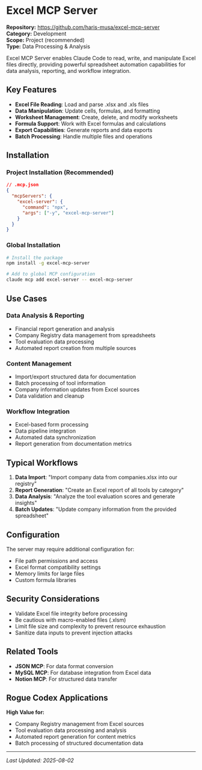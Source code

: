 # Excel MCP Server

**Repository:** https://github.com/haris-musa/excel-mcp-server  
**Category:** Development  
**Scope:** Project (recommended)  
**Type:** Data Processing & Analysis

Excel MCP Server enables Claude Code to read, write, and manipulate Excel files directly, providing powerful spreadsheet automation capabilities for data analysis, reporting, and workflow integration.

## Key Features

- **Excel File Reading**: Load and parse .xlsx and .xls files
- **Data Manipulation**: Update cells, formulas, and formatting
- **Worksheet Management**: Create, delete, and modify worksheets
- **Formula Support**: Work with Excel formulas and calculations
- **Export Capabilities**: Generate reports and data exports
- **Batch Processing**: Handle multiple files and operations

## Installation

### Project Installation (Recommended)
```json
// .mcp.json
{
  "mcpServers": {
    "excel-server": {
      "command": "npx",
      "args": ["-y", "excel-mcp-server"]
    }
  }
}
```

### Global Installation
```bash
# Install the package
npm install -g excel-mcp-server

# Add to global MCP configuration
claude mcp add excel-server -- excel-mcp-server
```

## Use Cases

### Data Analysis & Reporting
- Financial report generation and analysis
- Company Registry data management from spreadsheets
- Tool evaluation data processing
- Automated report creation from multiple sources

### Content Management
- Import/export structured data for documentation
- Batch processing of tool information
- Company information updates from Excel sources
- Data validation and cleanup

### Workflow Integration
- Excel-based form processing
- Data pipeline integration
- Automated data synchronization
- Report generation from documentation metrics

## Typical Workflows

1. **Data Import**: "Import company data from companies.xlsx into our registry"
2. **Report Generation**: "Create an Excel report of all tools by category"
3. **Data Analysis**: "Analyze the tool evaluation scores and generate insights"
4. **Batch Updates**: "Update company information from the provided spreadsheet"

## Configuration

The server may require additional configuration for:
- File path permissions and access
- Excel format compatibility settings
- Memory limits for large files
- Custom formula libraries

## Security Considerations

- Validate Excel file integrity before processing
- Be cautious with macro-enabled files (.xlsm)
- Limit file size and complexity to prevent resource exhaustion
- Sanitize data inputs to prevent injection attacks

## Related Tools

- **JSON MCP**: For data format conversion
- **MySQL MCP**: For database integration from Excel data
- **Notion MCP**: For structured data transfer

## Rogue Codex Applications

**High Value for:**
- Company Registry management from Excel sources
- Tool evaluation data processing and analysis
- Automated report generation for content metrics
- Batch processing of structured documentation data

---

*Last Updated: 2025-08-02*